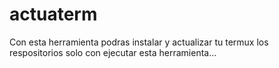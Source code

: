 # actuaterm
Con esta herramienta podras instalar y actualizar tu termux los respositorios solo con ejecutar esta herramienta...
